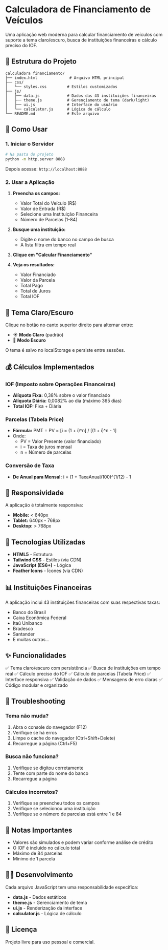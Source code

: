# Calculadora de Financiamento de Veículos

Uma aplicação web moderna para calcular financiamento de veículos com suporte a tema claro/escuro, busca de instituições financeiras e cálculo preciso do IOF.

## 📁 Estrutura do Projeto

```
calculadora financiamento/
├── index.html              # Arquivo HTML principal
├── css/
│   └── styles.css         # Estilos customizados
├── js/
│   ├── data.js            # Dados das 43 instituições financeiras
│   ├── theme.js           # Gerenciamento de tema (dark/light)
│   ├── ui.js              # Interface do usuário
│   └── calculator.js      # Lógica de cálculo
└── README.md              # Este arquivo
```

## 🚀 Como Usar

### 1. Iniciar o Servidor

```bash
# Na pasta do projeto
python -m http.server 8888
```

Depois acesse: `http://localhost:8888`

### 2. Usar a Aplicação

1. **Preencha os campos:**
   - Valor Total do Veículo (R$)
   - Valor de Entrada (R$)
   - Selecione uma Instituição Financeira
   - Número de Parcelas (1-84)

2. **Busque uma instituição:**
   - Digite o nome do banco no campo de busca
   - A lista filtra em tempo real

3. **Clique em "Calcular Financiamento"**

4. **Veja os resultados:**
   - Valor Financiado
   - Valor da Parcela
   - Total Pago
   - Total de Juros
   - Total IOF

## 🎨 Tema Claro/Escuro

Clique no botão no canto superior direito para alternar entre:
- ☀️ **Modo Claro** (padrão)
- 🌙 **Modo Escuro**

O tema é salvo no localStorage e persiste entre sessões.

## 💰 Cálculos Implementados

### IOF (Imposto sobre Operações Financeiras)
- **Alíquota Fixa:** 0,38% sobre o valor financiado
- **Alíquota Diária:** 0,0082% ao dia (máximo 365 dias)
- **Total IOF:** Fixa + Diária

### Parcelas (Tabela Price)
- **Fórmula:** PMT = PV × [i × (1 + i)^n] / [(1 + i)^n - 1]
- Onde:
  - PV = Valor Presente (valor financiado)
  - i = Taxa de juros mensal
  - n = Número de parcelas

### Conversão de Taxa
- **De Anual para Mensal:** i = (1 + TaxaAnual/100)^(1/12) - 1

## 📱 Responsividade

A aplicação é totalmente responsiva:
- **Mobile:** < 640px
- **Tablet:** 640px - 768px
- **Desktop:** > 768px

## 🔧 Tecnologias Utilizadas

- **HTML5** - Estrutura
- **Tailwind CSS** - Estilos (via CDN)
- **JavaScript (ES6+)** - Lógica
- **Feather Icons** - Ícones (via CDN)

## 📊 Instituições Financeiras

A aplicação inclui 43 instituições financeiras com suas respectivas taxas:
- Banco do Brasil
- Caixa Econômica Federal
- Itaú Unibanco
- Bradesco
- Santander
- E muitas outras...

## ✨ Funcionalidades

✅ Tema claro/escuro com persistência
✅ Busca de instituições em tempo real
✅ Cálculo preciso do IOF
✅ Cálculo de parcelas (Tabela Price)
✅ Interface responsiva
✅ Validação de dados
✅ Mensagens de erro claras
✅ Código modular e organizado

## 🐛 Troubleshooting

### Tema não muda?
1. Abra o console do navegador (F12)
2. Verifique se há erros
3. Limpe o cache do navegador (Ctrl+Shift+Delete)
4. Recarregue a página (Ctrl+F5)

### Busca não funciona?
1. Verifique se digitou corretamente
2. Tente com parte do nome do banco
3. Recarregue a página

### Cálculos incorretos?
1. Verifique se preencheu todos os campos
2. Verifique se selecionou uma instituição
3. Verifique se o número de parcelas está entre 1 e 84

## 📝 Notas Importantes

- Valores são simulados e podem variar conforme análise de crédito
- O IOF é incluído no cálculo total
- Máximo de 84 parcelas
- Mínimo de 1 parcela

## 👨‍💻 Desenvolvimento

Cada arquivo JavaScript tem uma responsabilidade específica:

- **data.js** - Dados estáticos
- **theme.js** - Gerenciamento de tema
- **ui.js** - Renderização da interface
- **calculator.js** - Lógica de cálculo

## 📄 Licença

Projeto livre para uso pessoal e comercial.

